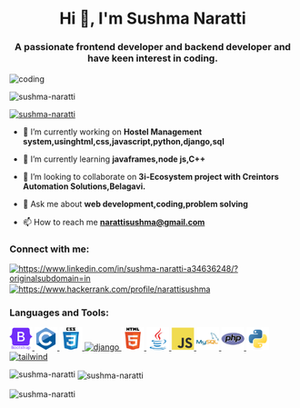 <h1 align="center">Hi 👋, I'm Sushma Naratti</h1>
<h3 align="center">A passionate frontend developer and backend developer and have keen interest in coding.</h3>
<img align="center" alt="coding" width="400" src="https://cdn.dribbble.com/users/2704414/screenshots/7466903/media/b08ab576316bd4582fef189f471cd9e5.gif">


<p align="left"> <img src="https://komarev.com/ghpvc/?username=sushma-naratti&label=Profile%20views&color=0e75b6&style=flat" alt="sushma-naratti" /> </p>

<p align="left"> <a href="https://github.com/ryo-ma/github-profile-trophy"><img src="https://github-profile-trophy.vercel.app/?username=sushma-naratti" alt="sushma-naratti" /></a> </p>

- 🔭 I’m currently working on **Hostel Management system,usinghtml,css,javascript,python,django,sql**

- 🌱 I’m currently learning **javaframes,node js,C++**

- 👯 I’m looking to collaborate on **3i-Ecosystem project with Creintors Automation Solutions,Belagavi.**

- 💬 Ask me about **web development,coding,problem solving**

- 📫 How to reach me **narattisushma@gmail.com**

<h3 align="left">Connect with me:</h3>
<p align="left">
<a href="https://www.linkedin.com/in/sushma-naratti-a34636248/" target="blank"><img align="center" src="https://raw.githubusercontent.com/rahuldkjain/github-profile-readme-generator/master/src/images/icons/Social/linked-in-alt.svg" alt="https://www.linkedin.com/in/sushma-naratti-a34636248/?originalsubdomain=in" height="30" width="40" /></a>
<a href="https://www.hackerrank.com/https://www.hackerrank.com/profile/narattisushma" target="blank"><img align="center" src="https://raw.githubusercontent.com/rahuldkjain/github-profile-readme-generator/master/src/images/icons/Social/hackerrank.svg" alt="https://www.hackerrank.com/profile/narattisushma" height="30" width="40" /></a>
</p>

<h3 align="left">Languages and Tools:</h3>
<p align="left"> <a href="https://getbootstrap.com" target="_blank" rel="noreferrer"> <img src="https://raw.githubusercontent.com/devicons/devicon/master/icons/bootstrap/bootstrap-plain-wordmark.svg" alt="bootstrap" width="40" height="40"/> </a> <a href="https://www.cprogramming.com/" target="_blank" rel="noreferrer"> <img src="https://raw.githubusercontent.com/devicons/devicon/master/icons/c/c-original.svg" alt="c" width="40" height="40"/> </a> <a href="https://www.w3schools.com/css/" target="_blank" rel="noreferrer"> <img src="https://raw.githubusercontent.com/devicons/devicon/master/icons/css3/css3-original-wordmark.svg" alt="css3" width="40" height="40"/> </a> <a href="https://www.djangoproject.com/" target="_blank" rel="noreferrer"> <img src="https://cdn.worldvectorlogo.com/logos/django.svg" alt="django" width="40" height="40"/> </a> <a href="https://www.w3.org/html/" target="_blank" rel="noreferrer"> <img src="https://raw.githubusercontent.com/devicons/devicon/master/icons/html5/html5-original-wordmark.svg" alt="html5" width="40" height="40"/> </a> <a href="https://www.java.com" target="_blank" rel="noreferrer"> <img src="https://raw.githubusercontent.com/devicons/devicon/master/icons/java/java-original.svg" alt="java" width="40" height="40"/> </a> <a href="https://developer.mozilla.org/en-US/docs/Web/JavaScript" target="_blank" rel="noreferrer"> <img src="https://raw.githubusercontent.com/devicons/devicon/master/icons/javascript/javascript-original.svg" alt="javascript" width="40" height="40"/> </a> <a href="https://www.mysql.com/" target="_blank" rel="noreferrer"> <img src="https://raw.githubusercontent.com/devicons/devicon/master/icons/mysql/mysql-original-wordmark.svg" alt="mysql" width="40" height="40"/> </a> <a href="https://www.php.net" target="_blank" rel="noreferrer"> <img src="https://raw.githubusercontent.com/devicons/devicon/master/icons/php/php-original.svg" alt="php" width="40" height="40"/> </a> <a href="https://www.python.org" target="_blank" rel="noreferrer"> <img src="https://raw.githubusercontent.com/devicons/devicon/master/icons/python/python-original.svg" alt="python" width="40" height="40"/> </a> <a href="https://tailwindcss.com/" target="_blank" rel="noreferrer"> <img src="https://www.vectorlogo.zone/logos/tailwindcss/tailwindcss-icon.svg" alt="tailwind" width="40" height="40"/> </a> </p>

<p><img align="left" src="https://github-readme-stats.vercel.app/api/top-langs?username=sushma-naratti&show_icons=true&locale=en&layout=compact" alt="sushma-naratti" /></p>

<p>&nbsp;<img align="center" src="https://github-readme-stats.vercel.app/api?username=sushma-naratti&show_icons=true&locale=en" alt="sushma-naratti" /></p>

<p><img align="center" src="https://github-readme-streak-stats.herokuapp.com/?user=sushma-naratti&" alt="sushma-naratti" /></p>
